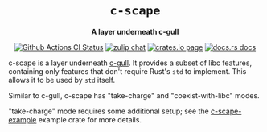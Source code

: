 <div align="center">
  <h1><code>c-scape</code></h1>

  <p>
    <strong>A layer underneath c-gull</strong>
  </p>

  <p>
    <a href="https://github.com/sunfishcode/c-ward/actions?query=workflow%3ACI"><img src="https://github.com/sunfishcode/c-ward/workflows/CI/badge.svg" alt="Github Actions CI Status" /></a>
    <a href="https://bytecodealliance.zulipchat.com/#narrow/stream/206238-general"><img src="https://img.shields.io/badge/zulip-join_chat-brightgreen.svg" alt="zulip chat" /></a>
    <a href="https://crates.io/crates/c-scape"><img src="https://img.shields.io/crates/v/c-scape.svg" alt="crates.io page" /></a>
    <a href="https://docs.rs/c-scape"><img src="https://docs.rs/c-scape/badge.svg" alt="docs.rs docs" /></a>
  </p>
</div>

c-scape is a layer underneath [c-gull]. It provides a subset of libc features,
containing only features that don't require Rust's `std` to implement. This
allows it to be used by `std` itself.

Similar to c-gull, c-scape has "take-charge" and "coexist-with-libc" modes.

"take-charge" mode requires some additional setup; see the [c-scape-example]
example crate for more details.

[c-gull]: https://crates.io/crates/c-gull
[c-scape-example]: https://github.com/sunfishcode/c-ward/blob/main/example-crates/c-scape-example
